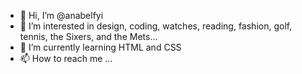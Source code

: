 - 👋 Hi, I’m @anabelfyi
- 👀 I’m interested in design, coding, watches, reading, fashion, golf, tennis, the Sixers, and the Mets...
- 🌱 I’m currently learning HTML and CSS
- 📫 How to reach me ...

<!---
anabelfyi/anabelfyi is a ✨ special ✨ repository because its `README.md` (this file) appears on your GitHub profile.
You can click the Preview link to take a look at your changes.
--->
